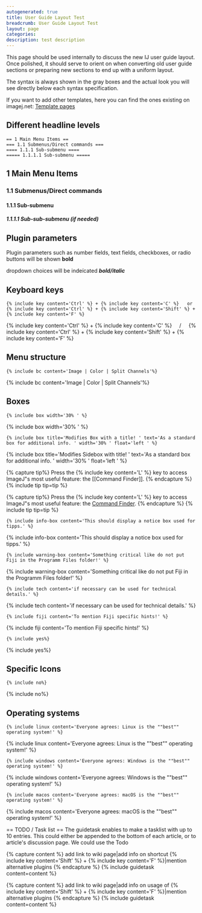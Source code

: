```yaml
---
autogenerated: true
title: User Guide Layout Test
breadcrumb: User Guide Layout Test
layout: page
categories: 
description: test description
---
```


This page should be used internally to discuss the new IJ user guide layout. Once polished, it should serve to orient on when converting old user guide sections or preparing new sections to end up with a uniform layout.

The syntax is always shown in the gray boxes and the actual look you will see directly below each syntax specification.

If you want to add other templates, here you can find the ones existing on imagej.net: [Template pages](https://imagej.net/index.php?title=Special%3AAllPages&from=&to=&namespace=10)

Different headline levels
-------------------------

    == 1 Main Menu Items ==     
    === 1.1 Submenus/Direct commands ===
    ==== 1.1.1 Sub-submenu ==== 
    ===== 1.1.1.1 Sub-submenu =====

1 Main Menu Items
-----------------

### 1.1 Submenus/Direct commands

#### 1.1.1 Sub-submenu

##### 1.1.1.1 Sub-sub-submenu (if needed)

  

Plugin parameters
-----------------

Plugin parameters such as number fields, text fields, checkboxes, or radio buttons will be shown **bold**

dropdown choices will be indeícated ***bold/italic***

Keyboard keys
-------------

    {% include key content='Ctrl' %} + {% include key content='C' %}   or    {% include key content='Ctrl' %} + {% include key content='Shift' %} + {% include key content='F' %}

{% include key content='Ctrl' %} + {% include key content='C' %}     /     {% include key content='Ctrl' %} + {% include key content='Shift' %} + {% include key content='F' %}

Menu structure
--------------

    {% include bc content='Image | Color | Split Channels'%}

{% include bc content='Image | Color | Split Channels'%}

Boxes
-----

    {% include box width='30% ' %}

{% include box width='30% ' %}  

    {% include box title='Modifies Box with a title! ' text='As a standard box for additional info. ' width='30% ' float='left ' %}

{% include box title='Modifies Sidebox with title! ' text='As a standard box for additional info. ' width='30% ' float='left ' %}

  
  
  
  
  
  

    
{% capture tip%}
Press the {% include key content='L' %} key to access ImageJ"s most useful feature: the [[Command Finder]].
{% endcapture %}
{% include tip tip=tip %}


{% capture tip%}
Press the {% include key content='L' %} key to access ImageJ"s most useful feature: the [Command Finder](Command_Finder ).
{% endcapture %}
{% include tip tip=tip %}

    {% include info-box content='This should display a notice box used for tipps.' %}

{% include info-box content='This should display a notice box used for tipps.' %}

    {% include warning-box content='Something critical like do not put Fiji in the Programm Files folder!' %}

{% include warning-box content='Something critical like do not put Fiji in the Programm Files folder!' %}

    {% include tech content='if necessary can be used for technical details.' %}

{% include tech content='if necessary can be used for technical details.' %}

    {% include fiji content='To mention Fiji specific hints!' %}

{% include fiji content='To mention Fiji specific hints!' %}

  
  
  
  
  
  

    {% include yes%}


{% include yes%}


Specific Icons
--------------

    {% include no%}


{% include no%}


Operating systems
-----------------

    {% include linux content='Everyone agrees: Linux is the ""best"" operating system!' %}

{% include linux content='Everyone agrees: Linux is the ""best"" operating system!' %}  
  
  
  
  
  

    {% include windows content='Everyone agrees: Windows is the ""best"" operating system!' %}

{% include windows content='Everyone agrees: Windows is the ""best"" operating system!' %}  
  
  
  
  
  

    {% include macos content='Everyone agrees: macOS is the ""best"" operating system!' %}

{% include macos content='Everyone agrees: macOS is the ""best"" operating system!' %}  
  
  
  
  
  
== TODO / Task list == The guidetask enables to make a tasklist with up to 10 entries. This could either be appended to the bottom of each article, or to article's discussion page. We could use the Todo

    
{% capture  content %}
add link to wiki page|add info on shortcut {% include key content='Shift' %} + {% include key content='F' %}|mention alternative plugins
{% endcapture %}
{% include guidetask content=content %}


{% capture  content %}
add link to wiki page\|add info on usage of {% include key content='Shift' %} + {% include key content='F' %}\|mention alternative plugins
{% endcapture %}
{% include guidetask content=content %}

